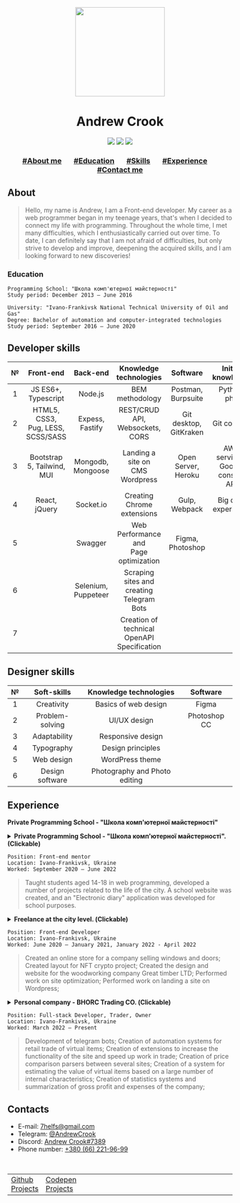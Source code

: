 <p align="center">
  <a href="https://github.com/bhorc/bhorc/blob/main/README.md"><img width="200" src="https://assets.codepen.io/71580/internal/avatars/users/default.png?fit=crop&format=auto&height=512&version=1610107482&width=512"></a>
</p>
<h1 align="center">Andrew Crook</h1>
<p align="center">
  <a href="https://github.com/bhorc"><img src="https://img.shields.io/badge/github-@bhorc-blueviolet?logo=github&style=for-the-badge"></a>
  <a href="https://codepen.io/Crook"><img src="https://img.shields.io/badge/codepen-@Crook-orange?logo=codepen&style=for-the-badge"></a>
  <a href="https://t.me/AndrewCrook"><img src="https://img.shields.io/badge/telegram-@AndrewCrook-blue?logo=Telegram&style=for-the-badge"></a>
</p>
<h3 align="center">
  <a href="#about">#About me</a>
       
  <a href="#education">#Education</a>
       
  <a href="#developer-skills">#Skills</a>
       
  <a href="#experience">#Experience</a>
       
  <a href="#contacts">#Contact me</a>
</p>

## About
> Hello, my name is Andrew, I am a Front-end developer. My career as a web programmer began in my teenage years, that's when I decided to connect my life with programming. Throughout the whole time, I met many difficulties, which I enthusiastically carried out over time. To date, I can definitely say that I am not afraid of difficulties, but only strive to develop and improve, deepening the acquired skills, and I am looking forward to new discoveries!


### Education
```
Programming School: "Школа комп'ютерної майстерності"
Study period: December 2013 – June 2016
```
```
University: "Ivano-Frankivsk National Technical University of Oil and Gas"
Degree: Bachelor of automation and computer-integrated technologies
Study period: September 2016 – June 2020
```


## Developer skills
| № |                Front-end              |      Back-end       |           Knowledge technologies               |          Software          | Initial knowledge  |
|:-:|:-------------------------------------:|:-------------------:|:----------------------------------------------:|:--------------------------:|:------------------:|
| 1 |         JS ES6+, Typescript           |      Node.js        |              BEM methodology                   |      Postman, Burpsuite    |     Python, php    |
| 2 | HTML5, CSS3, <br>Pug, LESS, SCSS/SASS |   Expess, Fastify   |      REST/CRUD API, <br>Websockets, CORS       | Git desktop, <br>GitKraken |     Git console    |
| 3 |      Bootstrap 5, Tailwind, MUI       |  Mongodb, Mongoose  |     Landing a site on<br>CMS Wordpress         |    Open Server, Heroku     |AWS services, <br>Google console API|
| 4 |             React, jQuery             |      Socket.io      |            Creating Chrome extensions          |        Gulp, Webpack       | Big data experience|
| 5 |                                       |       Swagger       |    Web Performance and <br>Page optimization   |      Figma, Photoshop      |                    |
| 6 |                                       | Selenium, Puppeteer |  Scraping sites and <br>creating Telegram Bots |                            |                    |
| 7 |                                       |                     | Creation of technical<br>OpenAPI Specification |                            |                    |

## Designer skills
| № |   Soft-skills   |     Knowledge technologies    |   Software   |
|:-:|:---------------:|:-----------------------------:|:------------:|
| 1 |    Creativity   |      Basics of web design     |     Figma    |
| 2 | Problem-solving |          UI/UX design         | Photoshop CC |
| 3 |   Adaptability  |       Responsive design       |              |
| 4 |    Typography   |       Design principles       |              |
| 5 |    Web design   |        WordPress theme        |              |
| 6 | Design software | Photography and Photo editing |              |

## Experience
**Private Programming School - "Школа комп'ютерної майстерності"**
<details>
  <summary><b>Private Programming School - "Школа комп'ютерної майстерності". (Сlickable)</b></summary>
  <ol>
    <li>Layout design for a computer school website: <a href="https://www.figma.com/file/0aIDrOZIoOtHTYGMajR5t7/IT-%D1%88%D0%BA%D0%BE%D0%BB%D0%B0?node-id=0%3A1">Figma</a></li>
    <li>Layout design for the project "Electronic diary": <a href="https://www.figma.com/file/UOdHaMV4a5aD1GIIrLBAHN/%D0%95%D0%BB%D0%B5%D0%BA%D1%82%D1%80%D0%BE%D0%BD%D0%BD%D0%B8%D0%B9-%D1%89%D0%BE%D0%B4%D0%B5%D0%BD%D0%BD%D0%B8%D0%BA?node-id=0%3A1">Figma</a></li>
    <li>Layout design to highlight the issue of a person's social mission in society: <a href="https://www.figma.com/file/mZKrHuwpmxAQ7vA9WMml43/%D0%BC%D0%B0%D0%BA%D0%B5%D1%82?node-id=0%3A1">Figma</a></li>
  </ol>
</details>

```
Position: Front-end mentor
Location: Ivano-Frankivsk, Ukraine
Worked: September 2020 – June 2022
```
> Taught students aged 14-18 in web programming, developed a number of projects related to the life of the city. A school website was created, and an "Electronic diary" application was developed for school purposes.

<details>
  <summary><b>Freelance at the city level. (Сlickable)</b></summary>
  <ol>
    <li>Layout design for the Windows and Doors company, which sells windows and doors: <a href="https://www.figma.com/file/7BCZf4Vg3PUvilzPrVFSPy/%D0%92%D1%96%D0%BA%D0%BD%D0%B0-%D1%82%D0%B0-%D0%B4%D0%B2%D0%B5%D1%80%D1%96?node-id=0%3A1">Figma</a></li>
    <li>Creation of an extension to simplify the search for item rarity on the website of the NFT project by Magiceden: <a href="https://github.com/bhorc/extention__Magiceden-Rarity">Extention</a></li>
  </ol>
</details>

```
Position: Front-end Developer
Location: Ivano-Frankivsk, Ukraine
Worked: June 2020 – January 2021, January 2022 - April 2022
```
> Created an online store for a company selling windows and doors; Created layout for NFT crypto project; Created the design and website for the woodworking company Great timber LTD; Performed work on site optimization; Performed work on landing a site on Wordpress;

<details>
  <summary><b>Personal company - BHORC Trading CO. (Сlickable)</b></summary>
  <ol>
    <li>Design of a CRM system project for monitoring and tracking circulating funds in the form of in-game items in the CSGO game: <a href="https://www.figma.com/file/hTudgOWQuXUEGAczdQvzXR/Trading-Personal-Cabinet">Figma</a></li>
    <li>Creating an extension for the cs.money site to virtualize items with trade ban: <a href="https://github.com/bhorc/extention__cs.money-virtual-first">Extention</a> and <a href="https://github.com/bhorc/server__cs.money-popular-api">Server</a></li>
  </ol>
</details>

```
Position: Full-stack Developer, Trader, Owner
Location: Ivano-Frankivsk, Ukraine
Worked: March 2022 – Present
```
> Development of telegram bots; Creation of automation systems for retail trade of virtual items; Creation of extensions to increase the functionality of the site and speed up work in trade; Creation of price comparison parsers between several sites; Creation of a system for estimating the value of virtual items based on a large number of internal characteristics; Creation of statistics systems and summarization of gross profit and expenses of the company;

## Contacts
<ul>
  <li>E-mail: <a href="mailto:7helfs@gmail.com">7helfs@gmail.com</a></li>
  <li>Telegram: <a href="https://t.me/AndrewCrook">@AndrewCrook</a></li>
  <li>Discord: <a href="https://discordapp.com/users/406898417856544769">Andrew Crook#7389</a></li>
  <li>Phone number: <ins>+380 (66) 221-96-99</ins></li>
</ul>
 
<table>
  <tr>
    <td><a href="https://github.com/bhorc?tab=repositories">Github Projects</a></td>
    <td><a href="https://codepen.io/Crook/pens/showcase">Codepen Projects</a></td>
    <td>                                                                                                                                               </td>
    <td><a href="#andrew-crook"><img width="40" src="https://user-images.githubusercontent.com/57762921/180845542-a023cd96-f813-43f9-b3aa-fb29ec920a2d.png"></a></td>
  </tr> 
</table>
